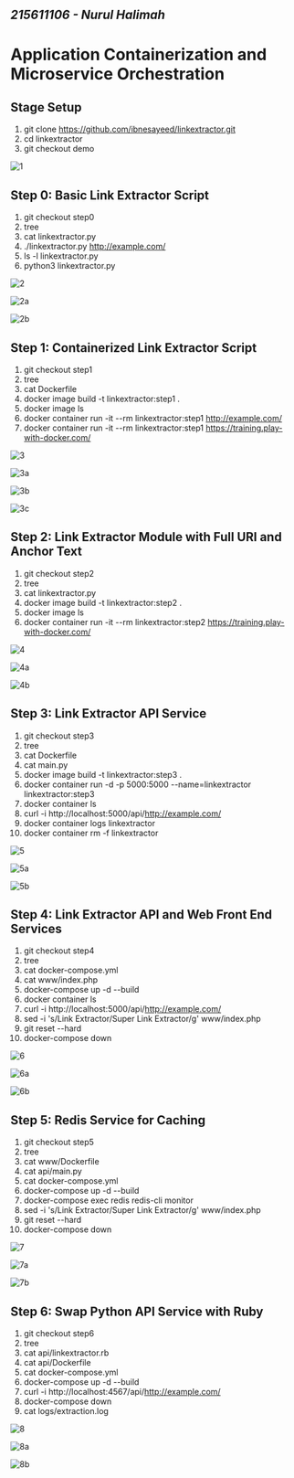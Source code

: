 ## _215611106 - Nurul Halimah_

# Application Containerization and Microservice Orchestration

## Stage Setup

1. git clone https://github.com/ibnesayeed/linkextractor.git
2. cd linkextractor
3. git checkout demo

![1](images/1.png)

## Step 0: Basic Link Extractor Script

1. git checkout step0
2. tree
3. cat linkextractor.py
4. ./linkextractor.py http://example.com/
5. ls -l linkextractor.py
6. python3 linkextractor.py

![2](images/2.png)

![2a](images/2a.png)

![2b](images/2b.png)

## Step 1: Containerized Link Extractor Script

1. git checkout step1
2. tree
3. cat Dockerfile
4. docker image build -t linkextractor:step1 .
5. docker image ls
6. docker container run -it --rm linkextractor:step1 http://example.com/
7. docker container run -it --rm linkextractor:step1 https://training.play-with-docker.com/

![3](images/3.png)

![3a](images/3a.png)

![3b](images/3b.png)

![3c](images/3c.png)

## Step 2: Link Extractor Module with Full URI and Anchor Text

1. git checkout step2
2. tree
3. cat linkextractor.py
4. docker image build -t linkextractor:step2 .
5. docker image ls
6. docker container run -it --rm linkextractor:step2 https://training.play-with-docker.com/

![4](images/4.png)

![4a](images/4a.png)

![4b](images/4b.png)

## Step 3: Link Extractor API Service

1. git checkout step3
2. tree
3. cat Dockerfile
4. cat main.py
5. docker image build -t linkextractor:step3 .
6. docker container run -d -p 5000:5000 --name=linkextractor linkextractor:step3
7. docker container ls
8. curl -i http://localhost:5000/api/http://example.com/
9. docker container logs linkextractor
10. docker container rm -f linkextractor

![5](images/5.png)

![5a](images/5a.png)

![5b](images/5b.png)

## Step 4: Link Extractor API and Web Front End Services

1. git checkout step4
2. tree
3. cat docker-compose.yml
4. cat www/index.php
5. docker-compose up -d --build
6. docker container ls
7. curl -i http://localhost:5000/api/http://example.com/
8. sed -i 's/Link Extractor/Super Link Extractor/g' www/index.php
9. git reset --hard
10. docker-compose down

![6](images/6.png)

![6a](images/6a.png)

![6b](images/6b.png)

## Step 5: Redis Service for Caching

1. git checkout step5
2. tree
3. cat www/Dockerfile
4. cat api/main.py
5. cat docker-compose.yml
6. docker-compose up -d --build
7. docker-compose exec redis redis-cli monitor
8. sed -i 's/Link Extractor/Super Link Extractor/g' www/index.php
9. git reset --hard
10. docker-compose down

![7](images/7.png)

![7a](images/7a.png)

![7b](images/7b.png)

## Step 6: Swap Python API Service with Ruby

1. git checkout step6
2. tree
3. cat api/linkextractor.rb
4. cat api/Dockerfile
5. cat docker-compose.yml
6. docker-compose up -d --build
7. curl -i http://localhost:4567/api/http://example.com/
8. docker-compose down
9. cat logs/extraction.log

![8](images/8.png)

![8a](images/8a.png)

![8b](images/8b.png)
